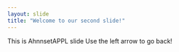```yaml
---
layout: slide
title: "Welcome to our second slide!"
---
```

This is AhnnsetAPPL slide
Use the left arrow to go back!
